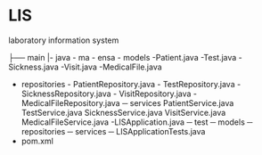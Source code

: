 # LIS
laboratory information system

├── main
   |- java
      - ma
         - ensa
            - models
                 -Patient.java
                 -Test.java
                 -Sickness.java
                 -Visit.java
                 -MedicalFile.java
  - repositories
         - PatientRepository.java
         - TestRepository.java
         - SicknessRepository.java
         - VisitRepository.java
         - MedicalFileRepository.java
    ─ services
              PatientService.java
              TestService.java
              SicknessService.java
              VisitService.java
              MedicalFileService.java
    -LISApplication.java
 ─ test
        ─ models
        ─ repositories
        ─ services
        ─ LISApplicationTests.java
- pom.xml
